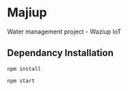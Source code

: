 # Majiup
Water management project - Waziup IoT 

## Dependancy Installation 
```
npm install
```
```
npm start
```
